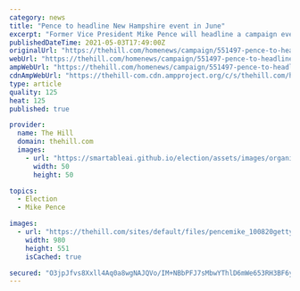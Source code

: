 ```yaml
---
category: news
title: "Pence to headline New Hampshire event in June"
excerpt: "Former Vice President Mike Pence will headline a campaign event in New Hampshire next month, fueling speculation that he may run for the White House."
publishedDateTime: 2021-05-03T17:49:00Z
originalUrl: "https://thehill.com/homenews/campaign/551497-pence-to-headline-new-hampshire-event-in-june"
webUrl: "https://thehill.com/homenews/campaign/551497-pence-to-headline-new-hampshire-event-in-june"
ampWebUrl: "https://thehill.com/homenews/campaign/551497-pence-to-headline-new-hampshire-event-in-june?amp"
cdnAmpWebUrl: "https://thehill-com.cdn.ampproject.org/c/s/thehill.com/homenews/campaign/551497-pence-to-headline-new-hampshire-event-in-june?amp"
type: article
quality: 125
heat: 125
published: true

provider:
  name: The Hill
  domain: thehill.com
  images:
    - url: "https://smartableai.github.io/election/assets/images/organizations/thehill.com-50x50.jpg"
      width: 50
      height: 50

topics:
  - Election
  - Mike Pence

images:
  - url: "https://thehill.com/sites/default/files/pencemike_100820getty.jpg"
    width: 980
    height: 551
    isCached: true

secured: "O3jpJfvs8Xxll4Aq0a8wgNAJQVo/IM+NBbPFJ7sMbwYThlD6mWe653RH3BF6yudHPIk02rfwyTw0d3OgJv+rOKcHrCXtBW/p2wudPWo0sEYREc7PqjyyNq9VXqmF+gnvSDOm7xt9vP7Jrk4J1YiF2rryJNG/fVp/KiKVLI0fEKAMntyV09kifovzQuSaSYqVOkg71QIXzWfikjly/KJTLh+F7pG8ultPgPjFDz3t3GvLeK8DObrtcr7UsOAPWPKy5J0/UKCDM0cmF6AlzIkUmzMg25Ie4+zxXYoF+fbJ1alk976McKn11c2Hxrpu64Kjcm9PhvBjAUbvg8PkBWLkBwWNRxCrTSa2XT5tKWPwM38=;9yH2VC3Q+2OqFHCJqDjQOg=="
---
```


